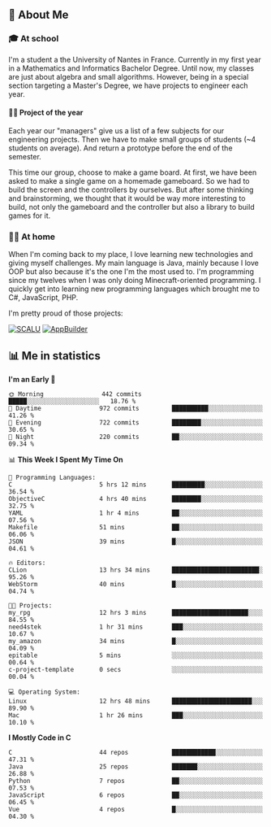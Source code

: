 ## 👀 About Me

### 🎓 At school

I'm a student a the University of Nantes in France. Currently in my first year in a Mathematics and Informatics Bachelor Degree. Until now, my classes are just about algebra and small algorithms. However, being in a special section targeting a Master's Degree, we have projects to engineer each year. 

#### 🔧🔬 Project of the year

Each year our "managers" give us a list of a few subjects for our engineering projects. Then we have to make small groups of students (~4 students on average). And return a prototype before the end of the semester.

This time our group, choose to make a game board. At first, we have been asked to make a single game on a homemade gameboard. So we had to build the screen and the controllers by ourselves. 
But after some thinking and brainstorming, we thought that it would be way more interesting to build, not only the gameboard and the controller but also a library to build games for it.

### 👨‍💻 At home

When I'm coming back to my place, I love learning new technologies and giving myself challenges. My main language is Java, mainly because I love OOP but also because it's the one I'm the most used to. I'm programming since my twelves when I was only doing Minecraft-oriented programming.  I quickly get into learning new programming languages which brought me to C#, JavaScript, PHP. 

I'm pretty proud of those projects:

[![SCALU](https://github-readme-stats.vercel.app/api/pin?username=renardfute&repo=SCALU)](https://github.com/renardfute/scalu)
[![AppBuilder](https://github-readme-stats.vercel.app/api/pin?username=pulsedev2&repo=AppBuilder)](https://github.com/pulsedev2/AppBuilder)

## 📊 Me in statistics
<!--START_SECTION:waka-->
**I'm an Early 🐤** 

```text
🌞 Morning                442 commits         █████░░░░░░░░░░░░░░░░░░░░   18.76 % 
🌆 Daytime                972 commits         ██████████░░░░░░░░░░░░░░░   41.26 % 
🌃 Evening                722 commits         ████████░░░░░░░░░░░░░░░░░   30.65 % 
🌙 Night                  220 commits         ██░░░░░░░░░░░░░░░░░░░░░░░   09.34 % 
```


📊 **This Week I Spent My Time On** 

```text
💬 Programming Languages: 
C                        5 hrs 12 mins       █████████░░░░░░░░░░░░░░░░   36.54 % 
ObjectiveC               4 hrs 40 mins       ████████░░░░░░░░░░░░░░░░░   32.75 % 
YAML                     1 hr 4 mins         ██░░░░░░░░░░░░░░░░░░░░░░░   07.56 % 
Makefile                 51 mins             ██░░░░░░░░░░░░░░░░░░░░░░░   06.06 % 
JSON                     39 mins             █░░░░░░░░░░░░░░░░░░░░░░░░   04.61 % 

🔥 Editors: 
CLion                    13 hrs 34 mins      ████████████████████████░   95.26 % 
WebStorm                 40 mins             █░░░░░░░░░░░░░░░░░░░░░░░░   04.74 % 

🐱‍💻 Projects: 
my_rpg                   12 hrs 3 mins       █████████████████████░░░░   84.55 % 
need4stek                1 hr 31 mins        ███░░░░░░░░░░░░░░░░░░░░░░   10.67 % 
my_amazon                34 mins             █░░░░░░░░░░░░░░░░░░░░░░░░   04.09 % 
epitable                 5 mins              ░░░░░░░░░░░░░░░░░░░░░░░░░   00.64 % 
c-project-template       0 secs              ░░░░░░░░░░░░░░░░░░░░░░░░░   00.04 % 

💻 Operating System: 
Linux                    12 hrs 48 mins      ██████████████████████░░░   89.90 % 
Mac                      1 hr 26 mins        ███░░░░░░░░░░░░░░░░░░░░░░   10.10 % 
```

**I Mostly Code in C** 

```text
C                        44 repos            ████████████░░░░░░░░░░░░░   47.31 % 
Java                     25 repos            ███████░░░░░░░░░░░░░░░░░░   26.88 % 
Python                   7 repos             ██░░░░░░░░░░░░░░░░░░░░░░░   07.53 % 
JavaScript               6 repos             ██░░░░░░░░░░░░░░░░░░░░░░░   06.45 % 
Vue                      4 repos             █░░░░░░░░░░░░░░░░░░░░░░░░   04.30 % 
```




<!--END_SECTION:waka-->
